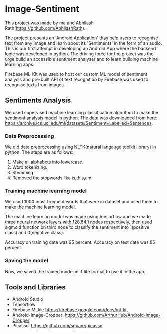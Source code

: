 # Image-Sentiment
This project was made by me and Abhilash Rath(https://github.com/AbhilashRath).

The project presents an 'Android Application' thay help users to recognise text from any Image and learn about its 'Sentiments' in the form of an audio. This is our first attempt in developing an Android App where the backend logic was developed in python. The driving force for the project was the urge build an accessible sentiment analyser and to learn building machine learning apps.

Firebase ML-Kit was used to host our custom ML model of sentiment analysis and pre-built API of text recognition by Firebase was used to recognise texts from images.

## Sentiments Analysis
We used supervised machine learning classification algorithm to make the sentiment analysis model in python. 
The data was downloaded from here: https://archive.ics.uci.edu/ml/datasets/Sentiment+Labelled+Sentences. 

### Data Preprocessing
We did data preprocessing using NLTK(natural langauge toolkit library) in python. The steps are as follows:
1. Make all alphabets into lowercase.
2. Word tokenizing.
3. Stemming
4. Removed the stopwords like is,this,am.

### Training machine learning model
We used 1000 most frequent words that were in dataset and used them to make the machine learning model.

The machine learning model was made using tensorflow and we made three neural network layers with 128,64,1 nodes respectively, then used sigmoid function on third node to classify the sentiment into 1(positive class) and 0(negative class).

Accuracy on training data was 95 percent.
Accuracy on test data was 85 percent.

### Saving the model
Now, we saved the trained model in .tflite format to use it in the app.

## Tools and Libraries
* Android Studio
* Tensorflow
* Firebase MLkit: https://firebase.google.com/docs/ml-kit
* Android-Image-Cropper: https://github.com/ArthurHub/Android-Image-Cropper
* Picasso: https://github.com/square/picasso
